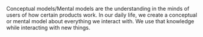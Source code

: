 Conceptual models/Mental models are the understanding in the minds of users of how certain products work. In our daily life, we create a conceptual or mental model about everything we interact with. We use that knowledge while interacting with new things.